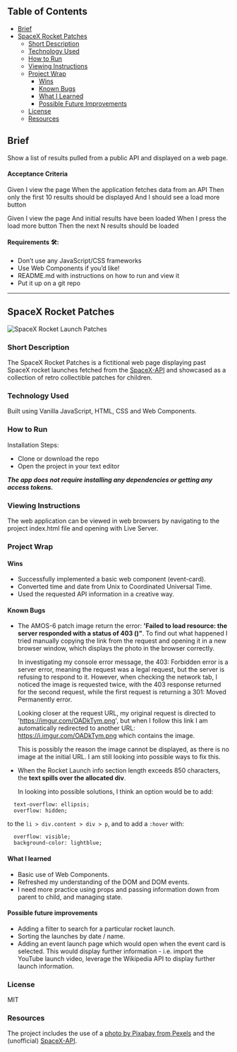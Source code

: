 ## Table of Contents

- [Brief](#brief)
- [SpaceX Rocket Patches](#spacex-rocket-patches)
  - [Short Description](#short-description)
  - [Technology Used](#technology-used)
  - [How to Run](#how-to-run)
  - [Viewing Instructions](#viewing-instructions)
  - [Project Wrap](#project-wrap)
    - [Wins](#wins)
    - [Known Bugs](#known-bugs)
    - [What I Learned](#what-i-learned)
    - [Possible Future Improvements](#possible-future-improvements)
  - [License](#license)
  - [Resources](#resources)

## Brief

Show a list of results pulled from a public API and displayed on a web page.

#### Acceptance Criteria

Given I view the page
When the application fetches data from an API
Then only the first 10 results should be displayed
And I should see a load more button

Given I view the page
And initial results have been loaded
When I press the load more button
Then the next N results should be loaded

#### Requirements 🛠:

- Don’t use any JavaScript/CSS frameworks
- Use Web Components if you’d like!
- README.md with instructions on how to run and view it
- Put it up on a git repo

---

## SpaceX Rocket Patches

![SpaceX Rocket Launch Patches](https://github.com/HotSauceNinja/space-eureka/blob/main/images/SpaceX_patches_demo.gif?raw=true)

### Short Description

The SpaceX Rocket Patches is a fictitional web page displaying past SpaceX rocket launches fetched from the [SpaceX-API](https://github.com/r-spacex/SpaceX-API) and showcased as a collection of retro collectible patches for children.

### Technology Used

Built using Vanilla JavaScript, HTML, CSS and Web Components.

### How to Run

Installation Steps:

- Clone or download the repo
- Open the project in your text editor

**_The app does not require installing any dependencies or getting any access tokens._**

### Viewing Instructions

The web application can be viewed in web browsers by navigating to the project index.html file and opening with Live Server.

### Project Wrap
#### Wins

- Successfully implemented a basic web component (event-card).
- Converted time and date from Unix to Coordinated Universal Time.
- Used the requested API information in a creative way.

#### Known Bugs

- The AMOS-6 patch image return the error: **'Failed to load resource: the server responded with a status of 403 ()"**. 
  To find out what happened I tried manually copying the link from the request and opening it in a new browser window, which displays the photo in the browser correctly.

  In investigating my console error message, the 403: Forbidden error is a server error, meaning the request was a legal request, but the server is refusing to respond to it. However, when checking the network tab, I noticed the image is requested twice, with the 403 response returned for the second request, while the first request is returning a 301: Moved Permanently error. 

  Looking closer at the request URL, my original request is directed to 'https://imgur.com/OADkTym.png', but when I follow this link I am automatically redirected to another URL: https://i.imgur.com/OADkTym.png which contains the image. 
  
  This is possibly the reason the image cannot be displayed, as there is no image at the initial URL. I am still looking into possible ways to fix this.

- When the Rocket Launch info section length exceeds 850 characters, the **text spills over the allocated div**. 

  In looking into possible solutions, I think an option would be to add:
```
  text-overflow: ellipsis;
  overflow: hidden;
```
  to the <code>li > div.content > div > p</code>, and to add a <code>:hover</code> with:
```
  overflow: visible;
  background-color: lightblue;
```

#### What I learned

- Basic use of Web Components.
- Refreshed my understanding of the DOM and DOM events.
- I need more practice using props and passing information down from parent to child, and managing state.

#### Possible future improvements

- Adding a filter to search for a particular rocket launch.
- Sorting the launches by date / name.
- Adding an event launch page which would open when the event card is selected. This would display further information - i.e. import the YouTube launch video, leverage the Wikipedia API to display further launch information.

### License

MIT

### Resources

The project includes the use of a [photo by Pixabay from Pexels](https://www.pexels.com/photo/aerospace-engineering-exploration-launch-34521/) and the (unofficial) [SpaceX-API](https://github.com/r-spacex/SpaceX-API).
